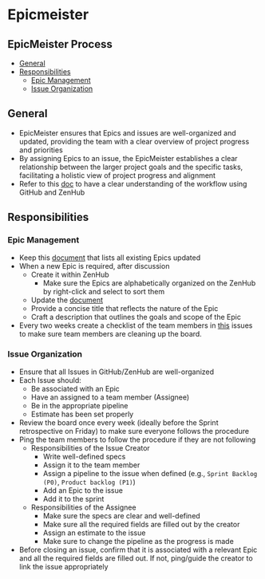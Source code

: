 # Epicmeister

## EpicMeister Process

<!-- toc -->

- [General](#general)
- [Responsibilities](#responsibilities)
  * [Epic Management](#epic-management)
  * [Issue Organization](#issue-organization)

<!-- tocstop -->

## General

- EpicMeister ensures that Epics and issues are well-organized and updated,
  providing the team with a clear overview of project progress and priorities
- By assigning Epics to an issue, the EpicMeister establishes a clear
  relationship between the larger project goals and the specific tasks,
  facilitating a holistic view of project progress and alignment
- Refer to this
  [doc](https://github.com/cryptokaizen/cmamp/blob/master/docs/work_organization/all.use_github_and_zenhub.how_to_guide.md)
  to have a clear understanding of the workflow using GitHub and ZenHub

## Responsibilities

### Epic Management

- Keep this
  [document](https://github.com/cryptokaizen/cmamp/blob/master/docs/work_organization/all.use_github_and_zenhub.how_to_guide.md#list-of-epics)
  that lists all existing Epics updated
- When a new Epic is required, after discussion
  - Create it within ZenHub
    - Make sure the Epics are alphabetically organized on the ZenHub by
      right-click and select to sort them
  - Update the
    [document](https://github.com/cryptokaizen/cmamp/blob/master/docs/work_organization/all.use_github_and_zenhub.how_to_guide.md)
  - Provide a concise title that reflects the nature of the Epic
  - Craft a description that outlines the goals and scope of the Epic
- Every two weeks create a checklist of the team members in
  [this](https://github.com/cryptokaizen/cmamp/issues/5668) issues to make sure
  team members are cleaning up the board.

### Issue Organization

- Ensure that all Issues in GitHub/ZenHub are well-organized
- Each Issue should:
  - Be associated with an Epic
  - Have an assigned to a team member (Assignee)
  - Be in the appropriate pipeline
  - Estimate has been set properly
- Review the board once every week (ideally before the Sprint retrospective on
  Friday) to make sure everyone follows the procedure
- Ping the team members to follow the procedure if they are not following
  - Responsibilities of the Issue Creator
    - Write well-defined specs
    - Assign it to the team member
    - Assign a pipeline to the issue when defined (e.g., `Sprint Backlog (P0)`,
      `Product backlog (P1)`)
    - Add an Epic to the issue
    - Add it to the sprint
  - Responsibilities of the Assignee
    - Make sure the specs are clear and well-defined
    - Make sure all the required fields are filled out by the creator
    - Assign an estimate to the issue
    - Make sure to change the pipeline as the progress is made
- Before closing an issue, confirm that it is associated with a relevant Epic
  and all the required fields are filled out. If not, ping/guide the creator to
  link the issue appropriately
